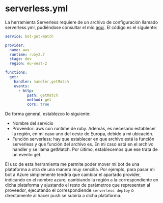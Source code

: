 # serverless.yml

La herramienta Serverless requiere de un archivo de configuración llamado serverless.yml, pudiéndose consultar el mío [aquí](../../serverless.yml). El código es el siguiente:

```yml
service: bot-get-match

provider:
  name: aws
  runtime: ruby2.7
  stage: dev
  region: eu-west-2

functions:
  get:
    handler: handler.getMatch
    events:
      - http:
          path: getMatch
          method: get
          cors: true
```

De forma general, establezco lo siguiente:

- Nombre del servicio
- Proveedor: aws con runtime de ruby. Además, es necesario establecer la región, en mi caso uno del oeste de Europa, debido a mi ubicación.
- Función serverless: hay que establecer en que archivo está la función serverless y qué función del archivo es. En mi caso está en el archivo handler y se llama getMatch. Por último, establecemos que ese trata de un evento get.

El uso de esta herramienta me permite poder mover mi bot de una plataforma a otra de una manera muy sencilla. Por ejemplo, para pasar mi bot a Azure simplemente tendría que cambiar el apartado provider, indicando en el nombre azure, cambiando la región a la correspondiente en dicha plataforma y ajustando el resto de parámetros que representan al proveedor, ejecutando el correspondiende `serverless deploy` o directamente al hacer push se subiría a dicha plataforma.